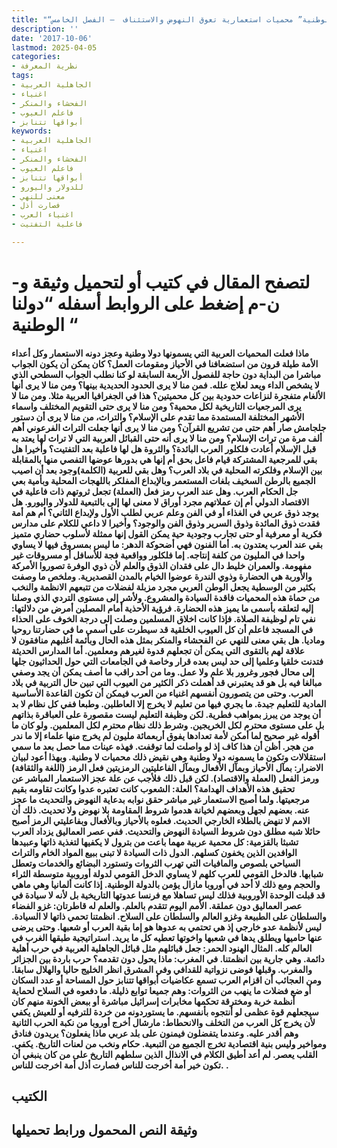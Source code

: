 ```yaml
---
title: "“دولنا الوطنية” محميات استعمارية تعوق النهوض والاستئناف  – الفصل الخامس"
description: ''
date: '2017-10-06'
lastmod: 2025-04-05
categories:
- نظرية المعرفة
tags:
- الجاهلية العربية
- اغنياء
- الفحشاء والمنكر
- فاعلم العيوب
- أبواقها تتنابز
keywords:
- الجاهلية العربية
- اغنياء
- الفحشاء والمنكر
- فاعلم العيوب
- أبواقها تتنابز
- للدولار واليورو
- معنى للنهي
- فصارت أذل
- اغنياء العرب
- فاعلية التفتيت

---
```

# **لتصفح المقال في كتيب أو لتحميل وثيقة و-ن-م إضغط على الروابط أسفله** **“دولنا الوطنية “**

#### ماذا فعلت المحميات العربية التي يسمونها دولا وطنية وعجز دونه الاستعمار وكل أعداء الأمة طيلة قرون من استضعافنا في الأحياز ومقومات العمل؟ كان يمكن أن يكون الجواب مباشرا من البداية دون حاجة للفصول الأربعة السابقة لو كنا نطلب الجواب السطحي الذي لا يشخص الداء ويعد لعلاج علله. فمن منا لا يرى الحدود الحديدية بينها؟ ومن منا لا يرى أنها الألغام متفجرة لنزاعات حدودية بين كل محميتين؟ هذا في الجغرافيا العربية مثلا. ومن منا لا يرى المرجعيات التاريخية لكل محمية؟ ومن منا لا يرى حتى التقويم المختلف واسماء الأشهر المختلفة المستمدة مما تقدم على الإسلام؟ والتراث، من منا لا يرى أن دستور جلجامش صار أهم حتى من تشريع القرآن؟ ومن منا لا يرى أنها جعلت التراث الفرعوني أهم ألف مرة من تراث الإسلام؟ ومن منا لا يرى أنه حتى القبائل العربية التي لا تراث لها يعتد به قبل الإسلام أعادت فلكلور العرب البائدة؟ والثروة هل لها فاعلية بعد التفتيت؟ وأخيرا هل بقي للمرجعية المشتركة قيام فاعل بحق أم إنها هي بدورها عوضها التفصي منها بالمقابلة بين الإسلام وفلكرته المحلية في بلاد العرب؟ وهل بقي للعربية (الكلمة)وجود بعد أن اصيب الجميع بالرطن السخيف بلغات المستعمر وبالإبداع المفلكر باللهجات المحلية وبأمية بعي جل الحكام العرب. وهل عند العرب رمز فعل (العملة) تجعل ثروتهم ذات فاعلية في الاقتصاد الدولي أم إن عملاتهم مجرد أوراق لا معنى لها إلى بالتبعية للدولار واليورو. هل يوجد ذوق عربي في الغذاء أو في الفن وعلم عربي لطلب الأول ولإبداع الثاني؟ أم هم أمة فقدت ذوق المائدة وذوق السرير وذوق الفن والوجود؟ وأخيرا لا داعي للكلام على مدارس فكرية أو معرفية أو حتى تجارب وجودية حية يمكن القول إنها ممثلة لأسلوب حضاري متميز بقي عند العرب يعتدون به. أما الفنون فهي أضحوكة الدهر: ما ليس بمسروق فيها لا يساوي واحدا في المليون من كلفة إنتاجه. إما فلكلور وواقعية فجة للأسافل أو مسروقات غير مفهومة. والعمران خليط دال على فقدان الذوق والعلم لأن ذوي الوفرة تصوروا الأمركة والأوربة هي الحضارة وذوي الندرة عوضوا الخيام بالمدن القصديرية. وملخص ما وصفت بكثير من الوسطية يجعل الوطن العربي مجرد مزبلة لفضلات من تتبعهم الانظمة والنخب من حماة هذه المحميات فاقدة السيادة والمشروع. ولأشر إلى مستوى التردي الذي وصلنا إليه لتعلقه بأسمى ما يميز هذه الحضارة. فرؤية الأحذية أمام المصلين أمرض من دلالتها: نفي تام لوظيفة الصلاة. فإذا كانت اخلاق المسلمين وصلت إلى درجة الخوف على الحذاء في المسجد فاعلم أن كل العيوب الخلقية قد سيطرت على أسمى ما في حضارتنا روحيا وماديا. هل بقي معنى للنهي عن الفحشاء والمنكر بمثل هذه الحال وبأئمة أغلبهم منافقون لا علاقة لهم بالتقوى التي يمكن أن تجعلهم قدوة لغيرهم ومعلمين. أما المدارس الحديثة فتدنت خلقيا وعلميا إلى حد ليس بعده قرار وخاصة في الجامعات التي حول الحداثيون جلها إلى محال فجور وغرور بلا علم ولا عمل. وما من أحد راقب ما أصف يمكن أن يجد وصفي مبالغا فيه بل هو قد يعتبرني قد أهملت ذكر الكثير من العيوب التي تبين حال التربية في بلاد العرب. وحتى من يتصورون أنفسهم اغنياء من العرب فيمكن أن تكون القاعدة الأساسية المادية للتعليم جيدة. ما يجري فيها من تعليم لا يخرج إلا العاطلين. وطبعا ففي كل نظام لا بد أن يوجد من يبرز بمواهب فطرية. لكن وظيفة التعليم ليست مقصورة على العباقرة بذاتهم بل على مستوى محترم لكل الخريجين. وشرط ذلك نظام محترم لكل المعلمين. ولو كان ما أقوله غير صحيح لما أمكن لأمة تعدادها يفوق أربعمائة مليون لم يخرج منها علماء إلا ما ندر من هجر. أظن أن هذا كاف إذ لو واصلت لما توقفت. فهذه عينات مما حصل بعد ما سمي استقلالات وتكون ما يسمونه دولا وطنية وهي نقيض ذلك محميات لا وطنية. وبهذا أعود لبيان الاضرار: بمآل الأحياز وبمآل الأفعال وبمآل الفاعليتين الرمزيتين فعل الرمز (اللغة والثقافة) ورمز الفعل (العملة والاقتصاد). لكن قبل ذلك فلأجب عن علة عجز الاستعمار المباشر عن تحقيق هذه الأهداف الهدامة؟ العلة: الشعوب كانت تعتبره عدوا وكانت تقاومه بقيم مرجعيتها. ولما أصبح الاستعمار غير مباشر حقق نوابه بدعاية النهوض والتحديث ما عجز عنه. بعضهم لجهل وبعضهم لخيانة هدموا شروط المقاومة بلا نهوض ولا تحديث. ذلك أن الامم لا تنهض بالطلاء الخارجي الحديث. فعلوه بالأحياز وبالأفعال وبفاعليتي الرمز أصبح حائلا شبه مطلق دون شروط السيادة النهوض والتحديث. ففي عصر العماليق يزداد العرب تشبثا بالقزمية: كل محمية عربية مهما باعت من بترول لا يكفيها لتغذية ذاتها وعبيدها الوافدين الذين يخفون كسلهم. الدول ذات السيادة لا تبنى ببيع المواد الخام والتراث السياحي بلصوص والمافيات التي تهرب الثروات وتستورد البضائع والخدمات وتعطل شبابها. فالدخل القومي للعرب كلهم لا يساوي الدخل القومي لدولة أوروبية متوسطة الثراء والحجم ومع ذلك لا أحد في أوروبا مازال يؤمن بالدولة الوطنية. إذا كانت ألمانيا وهي ماهي قد قبلت الوحدة الأوروبية فذلك ليس تساهلا مع فرنسا عدوتها التاريخية بل لأنه لا سيادة في عصر العماليق دون عملقة. الأمم اليوم تتقدم بالعلم. والعلم له قاطرتان: غزو الفضاء والسلطان على الطبيعة وغزو العالم والسلطان على السلاح. انظمتنا تحمي ذاتها لا السيادة. ليس لأنظمة عدو خارجي إذ هي تحتمي به عدوها هو إما بقية العرب أو شعبها. وحتى يرضى عنها حاميها ويطلق يدها في شعبها واخوتها تعطيه كل ما يريد. استراتيجية طبقها الغرب في العالم كله. المثال الهنود الحمر: جعل قبائلهم مثل قبائل الجاهلية العربية في حرب أهلية دائمة. وهي جارية بين انظمتنا. في المغرب: ماذا يحول دون تقدمه؟ حرب باردة بين الجزائر والمغرب. وقبلها فوضى نزواتية للقدافي وفي المشرق انظر الخليج حاليا والهلال سابقا. ومن العجائب أن اقزام العرب تسمع عكاضيات أبواقها تتنابز حول المساحة أو عدد السكان أو ضع فضلات ما ينهب من الثروات: وهم جميعا توابع ذليلة. ما دفعوه في السلاح لحماية أنظمة خربة ومخترقة تحكمها مخابرات إسرائيل مباشرة أو ببعض الخونة منهم كان سيجعلهم قوة عظمى لو أنتجوه بأنفسهم. ما يستوردونه من خردة للترفيه أو للعيش يكفي لأن يخرج كل العرب من التخلف والانحطاط: مارشال أخرج أوروبا من نكبة الحرب الثانية وهم أقدر عليه. وعندما يتفضلون فيمنون على بلد عربي ماذا يفعلون؟ يريدون فنادق ومواخير وليس بنية اقتصادية تخرج الجميع من التبعية. حكام ونخب من لعنات التاريخ. يكفي. القلب يعصر. لم أعد أطيق الكلام في الانذال الذين سلطهم التاريخ على من كان ينبغي أن تكون خير أمة أخرجت للناس فصارت أذل أمة اخرجت للناس. .

## الكتيب

## وثيقة النص المحمول ورابط تحميلها

###
